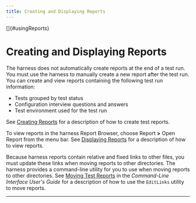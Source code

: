 ```yaml
---
title: Creating and Displaying Reports
---
```


[]{#usingReports}

# Creating and Displaying Reports

The harness does not automatically create reports at the end of a test run. You must use the harness
to manually create a new report after the test run. You can create and view reports containing the
following test run information:

-   Tests grouped by test status
-   Configuration interview questions and answers
-   Test environment used for the test run

See [Creating Reports](newReports.html) for a description of how to create test reports.

To view reports in the harness Report Browser, choose Report **\>** Open Report from the menu bar.
See [Displaying Reports](reportBrowser.html) for a description of how to view reports.

Because harness reports contain relative and fixed links to other files, you must update these links
when moving reports to other directories. The harness provides a command-line utility for you to use
when moving reports to other directories. See [Moving Test Reports](../command/moveReports.html) in
the *Command-Line Interface User\'s Guide* for a description of how to use the `EditLinks` utility
to move reports.

----------------------------------------------------------------------------------------------------

